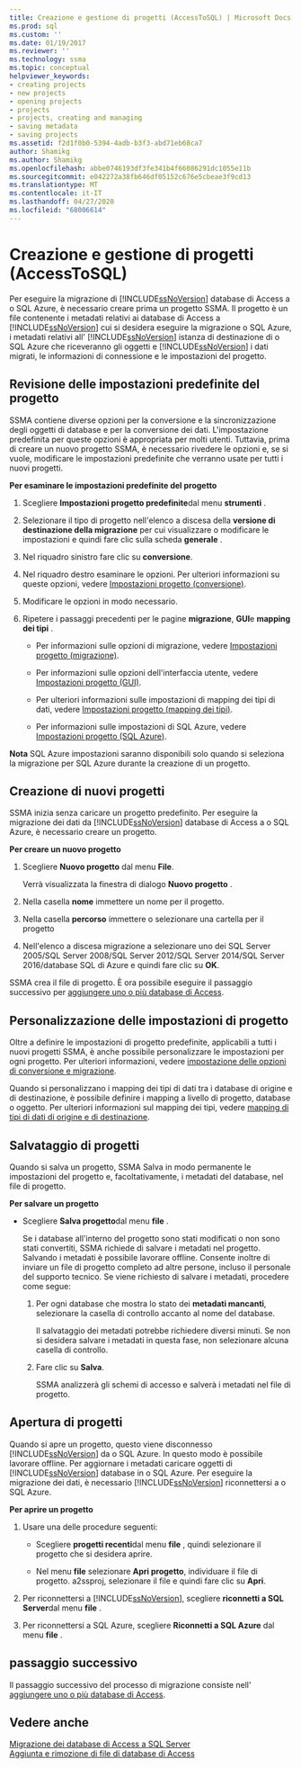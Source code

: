```yaml
---
title: Creazione e gestione di progetti (AccessToSQL) | Microsoft Docs
ms.prod: sql
ms.custom: ''
ms.date: 01/19/2017
ms.reviewer: ''
ms.technology: ssma
ms.topic: conceptual
helpviewer_keywords:
- creating projects
- new projects
- opening projects
- projects
- projects, creating and managing
- saving metadata
- saving projects
ms.assetid: f2d1f0b0-5394-4adb-b3f3-abd71eb68ca7
author: Shamikg
ms.author: Shamikg
ms.openlocfilehash: abbe0746193df3fe341b4f66086291dc1055e11b
ms.sourcegitcommit: e042272a38fb646df05152c676e5cbeae3f9cd13
ms.translationtype: MT
ms.contentlocale: it-IT
ms.lasthandoff: 04/27/2020
ms.locfileid: "68006614"
---
```

# <a name="creating-and-managing-projects-accesstosql"></a>Creazione e gestione di progetti (AccessToSQL)
Per eseguire la migrazione di [!INCLUDE[ssNoVersion](../../includes/ssnoversion-md.md)] database di Access a o SQL Azure, è necessario creare prima un progetto SSMA. Il progetto è un file contenente i metadati relativi ai database di Access a [!INCLUDE[ssNoVersion](../../includes/ssnoversion-md.md)] cui si desidera eseguire la migrazione o SQL Azure, i metadati relativi all' [!INCLUDE[ssNoVersion](../../includes/ssnoversion-md.md)] istanza di destinazione di o SQL Azure che riceveranno gli oggetti e [!INCLUDE[ssNoVersion](../../includes/ssnoversion-md.md)] i dati migrati, le informazioni di connessione e le impostazioni del progetto.  
  
## <a name="reviewing-default-project-settings"></a>Revisione delle impostazioni predefinite del progetto  
SSMA contiene diverse opzioni per la conversione e la sincronizzazione degli oggetti di database e per la conversione dei dati. L'impostazione predefinita per queste opzioni è appropriata per molti utenti. Tuttavia, prima di creare un nuovo progetto SSMA, è necessario rivedere le opzioni e, se si vuole, modificare le impostazioni predefinite che verranno usate per tutti i nuovi progetti.  
  
**Per esaminare le impostazioni predefinite del progetto**  
  
1.  Scegliere **Impostazioni progetto predefinite**dal menu **strumenti** .  
  
2.  Selezionare il tipo di progetto nell'elenco a discesa della **versione di destinazione della migrazione** per cui visualizzare o modificare le impostazioni e quindi fare clic sulla scheda **generale** .  
  
3.  Nel riquadro sinistro fare clic su **conversione**.  
  
4.  Nel riquadro destro esaminare le opzioni. Per ulteriori informazioni su queste opzioni, vedere [Impostazioni progetto (conversione)](https://msdn.microsoft.com/bcebc635-c638-4ddb-924c-b9ccfef86388).  
  
5.  Modificare le opzioni in modo necessario.  
  
6.  Ripetere i passaggi precedenti per le pagine **migrazione**, **GUI**e **mapping dei tipi** .  
  
    -   Per informazioni sulle opzioni di migrazione, vedere [Impostazioni progetto (migrazione)](https://msdn.microsoft.com/4caebc9c-8680-4b99-a8fa-89c43161c95d).  
  
    -   Per informazioni sulle opzioni dell'interfaccia utente, vedere [Impostazioni progetto (GUI)](https://msdn.microsoft.com/cf06baf1-8714-48a3-95dc-781f6ca53693).  
  
    -   Per ulteriori informazioni sulle impostazioni di mapping dei tipi di dati, vedere [Impostazioni progetto (mapping dei tipi)](https://msdn.microsoft.com/b87b9683-abed-4677-8c50-18bdba704655).  
  
    -   Per informazioni sulle impostazioni di SQL Azure, vedere [Impostazioni progetto (SQL Azure)](https://msdn.microsoft.com/bbb8a204-d0e4-4f0b-9709-271feb1f136e).  
  
**Nota** SQL Azure impostazioni saranno disponibili solo quando si seleziona la migrazione per SQL Azure durante la creazione di un progetto.  
  
## <a name="creating-new-projects"></a>Creazione di nuovi progetti  
SSMA inizia senza caricare un progetto predefinito. Per eseguire la migrazione dei dati da [!INCLUDE[ssNoVersion](../../includes/ssnoversion-md.md)] database di Access a o SQL Azure, è necessario creare un progetto.  
  
**Per creare un nuovo progetto**  
  
1.  Scegliere **Nuovo progetto** dal menu **File**.  
  
    Verrà visualizzata la finestra di dialogo **Nuovo progetto** .  
  
2.  Nella casella **nome** immettere un nome per il progetto.  
  
3.  Nella casella **percorso** immettere o selezionare una cartella per il progetto  
  
4.  Nell'elenco a discesa migrazione a selezionare uno dei SQL Server 2005/SQL Server 2008/SQL Server 2012/SQL Server 2014/SQL Server 2016/database SQL di Azure e quindi fare clic su **OK**.  
  
SSMA crea il file di progetto. È ora possibile eseguire il passaggio successivo per [aggiungere uno o più database di Access](adding-and-removing-access-database-files-accesstosql.md).  
  
## <a name="customizing-project-settings"></a>Personalizzazione delle impostazioni di progetto  
Oltre a definire le impostazioni di progetto predefinite, applicabili a tutti i nuovi progetti SSMA, è anche possibile personalizzare le impostazioni per ogni progetto. Per ulteriori informazioni, vedere [impostazione delle opzioni di conversione e migrazione](setting-conversion-and-migration-options-accesstosql.md).  
  
Quando si personalizzano i mapping dei tipi di dati tra i database di origine e di destinazione, è possibile definire i mapping a livello di progetto, database o oggetto. Per ulteriori informazioni sul mapping dei tipi, vedere [mapping di tipi di dati di origine e di destinazione](mapping-source-and-target-data-types-accesstosql.md).  
  
## <a name="saving-projects"></a>Salvataggio di progetti  
Quando si salva un progetto, SSMA Salva in modo permanente le impostazioni del progetto e, facoltativamente, i metadati del database, nel file di progetto.  
  
**Per salvare un progetto**  
  
-   Scegliere **Salva progetto**dal menu **file** .  
  
    Se i database all'interno del progetto sono stati modificati o non sono stati convertiti, SSMA richiede di salvare i metadati nel progetto. Salvando i metadati è possibile lavorare offline. Consente inoltre di inviare un file di progetto completo ad altre persone, incluso il personale del supporto tecnico. Se viene richiesto di salvare i metadati, procedere come segue:  
  
    1.  Per ogni database che mostra lo stato dei **metadati mancanti**, selezionare la casella di controllo accanto al nome del database.  
  
        Il salvataggio dei metadati potrebbe richiedere diversi minuti. Se non si desidera salvare i metadati in questa fase, non selezionare alcuna casella di controllo.  
  
    2.  Fare clic su **Salva**.  
  
        SSMA analizzerà gli schemi di accesso e salverà i metadati nel file di progetto.  
  
## <a name="opening-projects"></a>Apertura di progetti  
Quando si apre un progetto, questo viene disconnesso [!INCLUDE[ssNoVersion](../../includes/ssnoversion-md.md)] da o SQL Azure. In questo modo è possibile lavorare offline. Per aggiornare i metadati caricare oggetti di [!INCLUDE[ssNoVersion](../../includes/ssnoversion-md.md)] database in o SQL Azure. Per eseguire la migrazione dei dati, è necessario [!INCLUDE[ssNoVersion](../../includes/ssnoversion-md.md)] riconnettersi a o SQL Azure.  
  
**Per aprire un progetto**  
  
1.  Usare una delle procedure seguenti:  
  
    -   Scegliere **progetti recenti**dal menu **file** , quindi selezionare il progetto che si desidera aprire.  
  
    -   Nel menu **file** selezionare **Apri progetto**, individuare il file di progetto. a2ssproj, selezionare il file e quindi fare clic su **Apri**.  
  
2.  Per riconnettersi a [!INCLUDE[ssNoVersion](../../includes/ssnoversion-md.md)], scegliere **riconnetti a SQL Server**dal menu **file** .  
  
3.  Per riconnettersi a SQL Azure, scegliere **Riconnetti a SQL Azure** dal menu **file** .  
  
## <a name="next-step"></a>passaggio successivo  
Il passaggio successivo del processo di migrazione consiste nell' [aggiungere uno o più database di Access](adding-and-removing-access-database-files-accesstosql.md).  
  
## <a name="see-also"></a>Vedere anche  
[Migrazione dei database di Access a SQL Server](migrating-access-databases-to-sql-server-azure-sql-db-accesstosql.md)  
[Aggiunta e rimozione di file di database di Access](adding-and-removing-access-database-files-accesstosql.md)  
  

